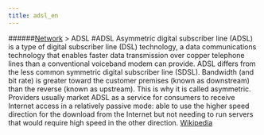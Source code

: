```yaml
---
title: adsl_en
---
```

######[Network](/restreamer/wiki/networktechnology_en.html) > ADSL
#ADSL
Asymmetric digital subscriber line (ADSL) is a type of digital subscriber line (DSL) technology, a data communications technology that enables faster data transmission over copper telephone lines than a conventional voiceband modem can provide. ADSL differs from the less common symmetric digital subscriber line (SDSL). Bandwidth (and bit rate) is greater toward the customer premises (known as downstream) than the reverse (known as upstream). This is why it is called asymmetric. Providers usually market ADSL as a service for consumers to receive Internet access in a relatively passive mode: able to use the higher speed direction for the download from the Internet but not needing to run servers that would require high speed in the other direction. <a href="https://en.wikipedia.org/wiki/Asymmetric_Digital_Subscriber_Line" target="_blank">Wikipedia</a>
